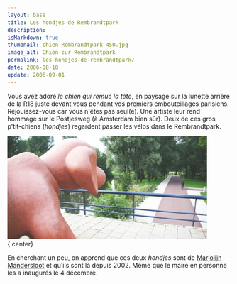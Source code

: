 ```yaml
---
layout: base
title: Les hondjes de Rembrandtpark
description: 
isMarkdown: true
thumbnail: chien-Rembrandtpark-450.jpg
image_alt: Chien sur Rembrandtpark
permalink: les-hondjes-de-rembrandtpark/
date: 2006-08-18
update: 2006-09-01
---
```




Vous avez adoré *le chien qui remue la tête*, en paysage sur la lunette arrière de la R18 juste devant vous pendant vos premiers embouteillages parisiens. Réjouissez-vous car vous n'êtes pas seul(e). Une artiste leur rend hommage sur le Postjesweg (à Amsterdam bien sûr). Deux de ces gros p'tit-chiens (*hondjes*) regardent passer les vélos dans le Rembrandtpark.

![Chien sur Rembrandtpark](chien-Rembrandtpark-450.jpg){.center}

En cherchant un peu, on apprend que ces deux *hondjes* sont de [Marjolijn Mandersloot](http://www.marjolijnmandersloot.nl) et qu'ils sont là depuis 2002. Même que le maire en personne les a inaugurés le 4 décembre.
